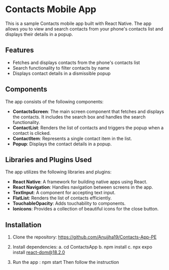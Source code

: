 # Contacts Mobile App

This is a sample Contacts mobile app built with React Native. The app allows you to view and search contacts from your phone's contacts list and displays their details in a popup.

## Features

- Fetches and displays contacts from the phone's contacts list
- Search functionality to filter contacts by name
- Displays contact details in a dismissible popup

## Components

The app consists of the following components:

- **ContactsScreen**: The main screen component that fetches and displays the contacts. It includes the search box and handles the search functionality.
- **ContactList**: Renders the list of contacts and triggers the popup when a contact is clicked.
- **ContactItem**: Represents a single contact item in the list.
- **Popup**: Displays the contact details in a popup.

## Libraries and Plugins Used

The app utilizes the following libraries and plugins:

- **React Native**: A framework for building native apps using React.
- **React Navigation**: Handles navigation between screens in the app.
- **TextInput**: A component for accepting text input.
- **FlatList**: Renders the list of contacts efficiently.
- **TouchableOpacity**: Adds touchability to components.
- **Ionicons**: Provides a collection of beautiful icons for the close button.

## Installation

1. Clone the repository:
https://github.com/Anujjha19/Contacts-App-PE

2. Install dependencies:
a. cd ContactsApp
b. npm install
c. npx expo install react-dom@18.2.0

3. Run the app :
npm start
Then follow the instruction





